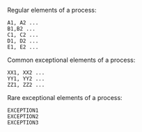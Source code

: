 Regular elements of a process:

```mermaid
A1, A2 ...
B1,B2 ...
C1, C2 ...
D1, D2 ...
E1, E2 ...
```

Common exceptional elements of a process:

```mermaid
XX1, XX2 ...
YY1, YY2 ...
ZZ1, ZZ2 ...
```

Rare exceptional elements of a process:

```mermaid
EXCEPTION1
EXCEPTION2
EXCEPTION3
```
